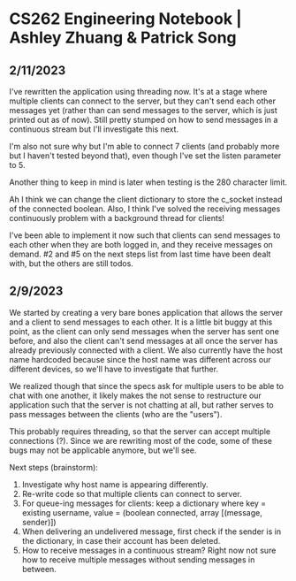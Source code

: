 
# CS262 Engineering Notebook | Ashley Zhuang & Patrick Song

## 2/11/2023

I've rewritten the application using threading now. It's at a stage where multiple clients can connect to the server, but they can't send each other messages yet (rather than can send messages to the server, which is just printed out as of now). Still pretty stumped on how to send messages in a continuous stream but I'll investigate this next.

I'm also not sure why but I'm able to connect 7 clients (and probably more but I haven't tested beyond that), even though I've set the listen parameter to 5.

Another thing to keep in mind is later when testing is the 280 character limit.

Ah I think we can change the client dictionary to store the c_socket instead of the connected boolean. Also, I think I've solved the receiving messages continuously problem with a background thread for clients!

I've been able to implement it now such that clients can send messages to each other when they are both logged in, and they receive messages on demand. #2 and #5 on the next steps list from last time have been dealt with, but the others are still todos. 

## 2/9/2023

We started by creating a very bare bones application that allows the server and a client to send messages to each other. It is a little bit buggy at this point, as the client can only send messages when the server has sent one before, and also the client can't send messages at all once the server has already previously connected with a client. We also currently have the host name hardcoded because since the host name was different across our different devices, so we'll have to investigate that further.

We realized though that since the specs ask for multiple users to be able to chat with one another, it likely makes the not sense to restructure our application such that the server is not chatting at all, but rather serves to pass messages between the clients (who are the "users"). 

This probably requires threading, so that the server can accept multiple connections (?). Since we are rewriting most of the code, some of these bugs may not be applicable anymore, but we'll see.

Next steps (brainstorm):
1. Investigate why host name is appearing differently.
1. Re-write code so that multiple clients can connect to server.
1. For queue-ing messages for clients: keep a dictionary where key = existing username, value = (boolean connected, array [(message, sender)])
1. When delivering an undelivered message, first check if the sender is in the dictionary, in case their account has been deleted.
1. How to receive messages in a continuous stream? Right now not sure how to receive multiple messages without sending messages in between.